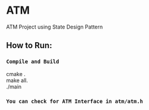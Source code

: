 # ATM
ATM Project using State Design Pattern

## How to Run:

### `Compile and Build`

cmake .\
make all.\
./main

### `You can check for ATM Interface in atm/atm.h`
